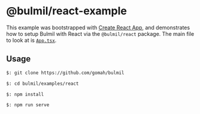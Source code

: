 # @bulmil/react-example

This example was bootstrapped with [Create React App](https://github.com/facebook/create-react-app),
and demonstrates how to setup Bulmil with React via the `@bulmil/react` package. The main
file to look at is [`App.tsx`](./src/App.tsx).

## Usage

```bash
$: git clone https://github.com/gomah/bulmil

$: cd bulmil/examples/react

$: npm install

$: npm run serve
```
